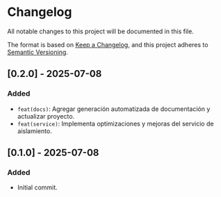 # Changelog

All notable changes to this project will be documented in this file.

The format is based on [Keep a Changelog](https://keepachangelog.com/en/1.0.0/),
and this project adheres to [Semantic Versioning](https://semver.org/spec/v2.0.0.html).

## [0.2.0] - 2025-07-08

### Added
- `feat(docs)`: Agregar generación automatizada de documentación y actualizar proyecto.
- `feat(service)`: Implementa optimizaciones y mejoras del servicio de aislamiento.

## [0.1.0] - 2025-07-08

### Added
- Initial commit.